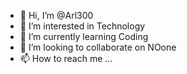 - 👋 Hi, I’m @Arl300
- 👀 I’m interested in Technology
- 🌱 I’m currently learning Coding
- 💞️ I’m looking to collaborate on NOone
- 📫 How to reach me ...

<!---
Arl300/Arl300 is a ✨ special ✨ repository because its `README.md` (this file) appears on your GitHub profile.
You can click the Preview link to take a look at your changes.
--->
